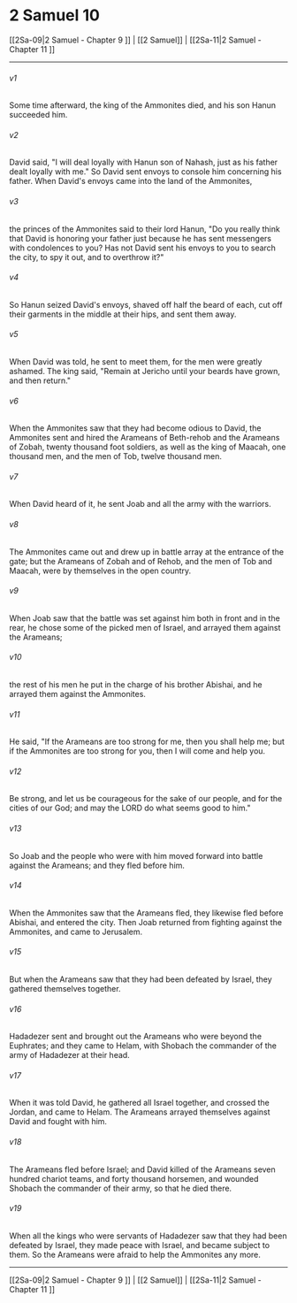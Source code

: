 # 2 Samuel 10

[[2Sa-09|2 Samuel - Chapter 9 ]] | [[2 Samuel]] | [[2Sa-11|2 Samuel - Chapter 11 ]]
***

###### v1
Some time afterward, the king of the Ammonites died, and his son Hanun succeeded him.
###### v2
David said, "I will deal loyally with Hanun son of Nahash, just as his father dealt loyally with me." So David sent envoys to console him concerning his father. When David's envoys came into the land of the Ammonites,
###### v3
the princes of the Ammonites said to their lord Hanun, "Do you really think that David is honoring your father just because he has sent messengers with condolences to you? Has not David sent his envoys to you to search the city, to spy it out, and to overthrow it?"
###### v4
So Hanun seized David's envoys, shaved off half the beard of each, cut off their garments in the middle at their hips, and sent them away.
###### v5
When David was told, he sent to meet them, for the men were greatly ashamed. The king said, "Remain at Jericho until your beards have grown, and then return."
###### v6
When the Ammonites saw that they had become odious to David, the Ammonites sent and hired the Arameans of Beth-rehob and the Arameans of Zobah, twenty thousand foot soldiers, as well as the king of Maacah, one thousand men, and the men of Tob, twelve thousand men.
###### v7
When David heard of it, he sent Joab and all the army with the warriors.
###### v8
The Ammonites came out and drew up in battle array at the entrance of the gate; but the Arameans of Zobah and of Rehob, and the men of Tob and Maacah, were by themselves in the open country.
###### v9
When Joab saw that the battle was set against him both in front and in the rear, he chose some of the picked men of Israel, and arrayed them against the Arameans;
###### v10
the rest of his men he put in the charge of his brother Abishai, and he arrayed them against the Ammonites.
###### v11
He said, "If the Arameans are too strong for me, then you shall help me; but if the Ammonites are too strong for you, then I will come and help you.
###### v12
Be strong, and let us be courageous for the sake of our people, and for the cities of our God; and may the LORD do what seems good to him."
###### v13
So Joab and the people who were with him moved forward into battle against the Arameans; and they fled before him.
###### v14
When the Ammonites saw that the Arameans fled, they likewise fled before Abishai, and entered the city. Then Joab returned from fighting against the Ammonites, and came to Jerusalem.
###### v15
But when the Arameans saw that they had been defeated by Israel, they gathered themselves together.
###### v16
Hadadezer sent and brought out the Arameans who were beyond the Euphrates; and they came to Helam, with Shobach the commander of the army of Hadadezer at their head.
###### v17
When it was told David, he gathered all Israel together, and crossed the Jordan, and came to Helam. The Arameans arrayed themselves against David and fought with him.
###### v18
The Arameans fled before Israel; and David killed of the Arameans seven hundred chariot teams, and forty thousand horsemen, and wounded Shobach the commander of their army, so that he died there.
###### v19
When all the kings who were servants of Hadadezer saw that they had been defeated by Israel, they made peace with Israel, and became subject to them. So the Arameans were afraid to help the Ammonites any more.

***

[[2Sa-09|2 Samuel - Chapter 9 ]] | [[2 Samuel]] | [[2Sa-11|2 Samuel - Chapter 11 ]]
